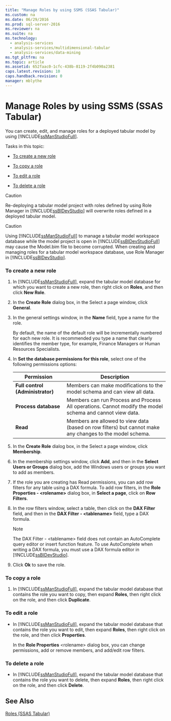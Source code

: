 ```yaml
---
title: "Manage Roles by using SSMS (SSAS Tabular)"
ms.custom: na
ms.date: 06/29/2016
ms.prod: sql-server-2016
ms.reviewer: na
ms.suite: na
ms.technology: 
  - analysis-services
  - analysis-services/multidimensional-tabular
  - analysis-services/data-mining
ms.tgt_pltfrm: na
ms.topic: article
ms.assetid: 652faac0-1cfc-438b-8119-2f4b090a2381
caps.latest.revision: 10
caps.handback.revision: 0
manager: mblythe
---
```

# Manage Roles by using SSMS (SSAS Tabular)
You can create, edit, and manage roles for a deployed tabular model by using [!INCLUDE[ssManStudioFull](../../Topics/TopicNameContainA/tokens/ssManStudioFull_md.md)].  
  
 Tasks in this topic:  
  
-   [To create a new role](#bkmk_new_role)  
  
-   [To copy a role](#bkmk_copy_role)  
  
-   [To edit a role](#bkmk_edit_role)  
  
-   [To delete a role](#bkmk_deletet_role)  
  
> [!CAUTION]  
>  Re-deploying a tabular model project with roles defined by using Role Manager in [!INCLUDE[ssBIDevStudio](../../Topics/TopicNameContainA/tokens/ssBIDevStudio_md.md)] will overwrite roles defined in a deployed tabular model.  
  
> [!CAUTION]  
>  Using [!INCLUDE[ssManStudioFull](../../Topics/TopicNameContainA/tokens/ssManStudioFull_md.md)] to manage a tabular model workspace database while the model project is open in [!INCLUDE[ssBIDevStudioFull](../../Topics/TopicNameContainA/tokens/ssBIDevStudioFull_md.md)] may cause the Model.bim file to become corrupted. When creating and managing roles for a tabular model workspace database, use Role Manager in [!INCLUDE[ssBIDevStudio](../../Topics/TopicNameContainA/tokens/ssBIDevStudio_md.md)].  
  
###  <a name="bkmk_new_role"></a> To create a new role  
  
1.  In [!INCLUDE[ssManStudioFull](../../Topics/TopicNameContainA/tokens/ssManStudioFull_md.md)], expand the tabular model database for which you want to create a new role, then right click on **Roles**, and then click **New Role**.  
  
2.  In the **Create Role** dialog box, in the Select a page window, click **General**.  
  
3.  In the general settings window, in the **Name** field, type a name for the role.  
  
     By default, the name of the default role will be incrementally numbered for each new role. It is recommended you type a name that clearly identifies the member type, for example, Finance Managers or Human Resources Specialists.  
  
4.  In **Set the database permissions for this role**, select one of the following permissions options:  
  
    |Permission|Description|  
    |----------------|-----------------|  
    |**Full control (Administrator)**|Members can make modifications to the model schema and can view all data.|  
    |**Process database**|Members can run Process and Process All operations. Cannot modify the model schema and cannot view data.|  
    |**Read**|Members are allowed to view data (based on row filters) but cannot make any changes to the model schema.|  
  
5.  In the **Create Role** dialog box, in the Select a page window, click **Membership**.  
  
6.  In the membership settings window, click **Add**, and then in the **Select Users or Groups** dialog box, add the Windows users or groups you want to add as members.  
  
7.  If the role you are creating has Read permissions, you can add row filters for any table using a DAX formula. To add row filters, in the **Role Properties - <rolename\>** dialog box, in **Select a page**, click on **Row Filters**.  
  
8.  In the row filters window, select a table, then click on the **DAX Filter** field, and then in the **DAX Filter - <tablename\>** field, type a DAX formula.  
  
    > [!NOTE]  
    >  The DAX Filter - <tablename\> field does not contain an AutoComplete query editor or insert function feature. To use AutoComplete when writing a DAX formula, you must use a DAX formula editor in [!INCLUDE[ssBIDevStudio](../../Topics/TopicNameContainA/tokens/ssBIDevStudio_md.md)].  
  
9. Click **Ok** to save the role.  
  
###  <a name="bkmk_copy_role"></a> To copy a role  
  
1.  In [!INCLUDE[ssManStudioFull](../../Topics/TopicNameContainA/tokens/ssManStudioFull_md.md)], expand the tabular model database that contains the role you want to copy, then expand **Roles**, then right click on the role, and then click **Duplicate**.  
  
###  <a name="bkmk_edit_role"></a> To edit a role  
  
-   In [!INCLUDE[ssManStudioFull](../../Topics/TopicNameContainA/tokens/ssManStudioFull_md.md)], expand the tabular model database that contains the role you want to edit, then expand **Roles**, then right click on the role, and then click **Properties**.  
  
     In the **Role Properties** <rolename\> dialog box, you can change permissions, add or remove members, and add/edit row filters.  
  
###  <a name="bkmk_deletet_role"></a> To delete a role  
  
-   In [!INCLUDE[ssManStudioFull](../../Topics/TopicNameContainA/tokens/ssManStudioFull_md.md)], expand the tabular model database that contains the role you want to delete, then expand **Roles**, then right click on the role, and then click **Delete**.  
  
## See Also  
 [Roles (SSAS Tabular)](../../Topics/TopicNameNotContainA/Roles--SSAS-Tabular-.md)